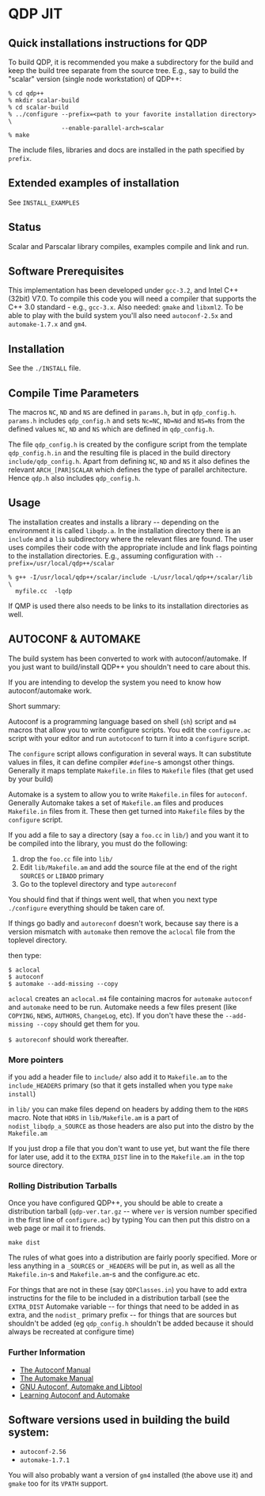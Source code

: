 # QDP JIT

## Quick installations instructions for QDP

To build QDP, it is recommended you make a subdirectory for the
build and keep the build tree separate from the source tree. E.g., say
to build the "scalar" version (single node workstation) of QDP++:

    % cd qdp++
    % mkdir scalar-build
    % cd scalar-build
    % ../configure --prefix=<path to your favorite installation directory>  \
                   --enable-parallel-arch=scalar
    % make

The include files, libraries and docs are installed in the path
specified by `prefix`.

## Extended examples of installation

See  `INSTALL_EXAMPLES`

## Status

Scalar and Parscalar library compiles, examples compile and link and run.

## Software Prerequisites

This implementation has been developed under `gcc-3.2`, and Intel C++
(32bit) V7.0. To compile this code you will need a compiler that
supports the C++ 3.0 standard - e.g., `gcc-3.x`.  Also needed: `gmake` and
`libxml2`.  To be able to play with the build system you'll also need
`autoconf-2.5x` and `automake-1.7.x` and `gm4`.

## Installation

See the `./INSTALL` file.

## Compile Time Parameters

The macros `NC`, `ND` and `NS` are defined in `params.h`, but in `qdp_config.h`.
`params.h` includes `qdp_config.h` and sets `Nc=NC`, `ND=Nd` and `NS=Ns`
from the defined values `NC`, `ND` and `NS` which are defined in `qdp_config.h`.

The file `qdp_config.h` is created by the configure script from the
template `qdp_config.h.in` and the resulting file is placed in the build
directory `include/qdp_config.h`.  Apart from defining `NC`, `ND` and `NS` it
also defines the relevant `ARCH_[PAR]SCALAR` which defines the type of
parallel architecture. Hence `qdp.h` also includes `qdp_config.h`.

## Usage

The installation creates and installs a library -- depending on the environment
it is called `libqdp.a`. In the installation directory there is an `include`
and a `lib` subdirectory where the relevant files are found. The user uses
compiles their code with the appropriate include and link flags pointing to
the installation directories. E.g., assuming configuration with
`--prefix=/usr/local/qdp++/scalar`

    % g++ -I/usr/local/qdp++/scalar/include -L/usr/local/qdp++/scalar/lib  \
      myfile.cc  -lqdp

If QMP is used there also needs to be links to its installation
directories as well.

## AUTOCONF & AUTOMAKE

The build system has been converted to work with autoconf/automake.
If you just want to build/install QDP++ you shouldn't need to care about
this.

If you are intending to develop the system you need to know 
how autoconf/automake work.

Short summary:

Autoconf is a programming language based on shell (`sh`) script 
and `m4` macros that allow you to write configure scripts. 
You edit the `configure.ac` script with your editor and run 
`autotoconf` to turn it into a `configure` script.

The `configure` script allows configuration in several ways.
It can substitute values in files, it can define compiler 
`#define`-s amongst other things. Generally it maps template 
`Makefile.in` files to `Makefile` files (that get used by your build)

Automake is a system to allow you to write `Makefile.in` files
for `autoconf`. Generally Automake takes a set of `Makefile.am` 
files and produces `Makefile.in` files from it. These then 
get turned into `Makefile` files by the `configure` script.

If you add a file to say a directory (say a `foo.cc` in `lib/`)
and you want it to be compiled into the library, you must 
do the following:

1. drop the `foo.cc` file into `lib/`
2. Edit `lib/Makefile.am` and add the source file at the end of the right `SOURCES` or `LIBADD` primary
3. Go to the toplevel directory and type `autoreconf`

You should find that if things went well, that when you 
next type `./configure` everything should be taken care of.

If things go badly and `autoreconf` doesn't work, because
say there is a version mismatch with `automake` then remove
the `aclocal` file from the toplevel directory.

then type: 

    $ aclocal
    $ autoconf
    $ automake --add-missing --copy 

`aclocal` creates an `aclocal.m4` file containing macros for `automake`
`autoconf` and `automake` need to be run. Automake needs a few files
present (like `COPYING`, `NEWS`, `AUTHORS`, `ChangeLog`, etc). If you 
don't have these the `--add-missing --copy` should get them for you.

`$ autoreconf` should work thereafter.

### More pointers

if you add a header file to `include/`
also add it to `Makefile.am` to the `include_HEADERS` primary
(so that it gets installed when you type `make install`) 

in `lib/` you can make files depend on headers by adding them to the 
`HDRS` macro. Note that `HDRS` in `lib/Makefile.am` is a part of 
`nodist_libqdp_a_SOURCE` as those headers are also put into the 
distro by the `Makefile.am`

If you just drop a file that you don't want to use yet, 
but want the file there for later use, add it to the `EXTRA_DIST`
line in to the `Makefile.am `in the top source directory.

### Rolling Distribution Tarballs

Once you have configured QDP++, you should be able to 
create a distribution tarball (`qdp-ver.tar.gz` --
where `ver` is version number specified in the first line 
of `configure.ac`) by typing You can then put this distro
on a web page or mail it to friends.

    make dist

The rules of what goes into a distribution are fairly 
poorly specified. More or less anything in a `_SOURCES`
or `_HEADERS` will be put in, as well as all the `Makefile.in`-s
and `Makefile.am`-s and the configure.ac etc.

For things that are not in these (say `QDPClasses.in`)
you have to add extra instructins for the file to be included
in a distribution tarball (see the `EXTRA_DIST` Automake 
variable -- for things that need to be added in as extra, 
and the `nodist_` primary prefix -- for things that are sources
but shouldn't be added (eg `qdp_config.h` shouldn't be added
because it should always be recreated at configure time)

### Further Information

- [The Autoconf Manual](http://www.gnu.org/manual/autoconf-2.53/autoconf.html)
- [The Automake Manual](http://www.gnu.org/manual/automake-1.6.1/automake.html)
- [GNU Autoconf, Automake and Libtool](http://sources.redhat.com/autobook)
- [Learning Autoconf and Automake](http://www.amath.washington.edu/~lf/tutorials/autoconf)

Software versions used in building the build system:
----------------------------------------------------

- `autoconf-2.56`
- `automake-1.7.1`

You will also probably want a version of `gm4` installed (the above use it) and
`gmake` too for its `VPATH` support.
